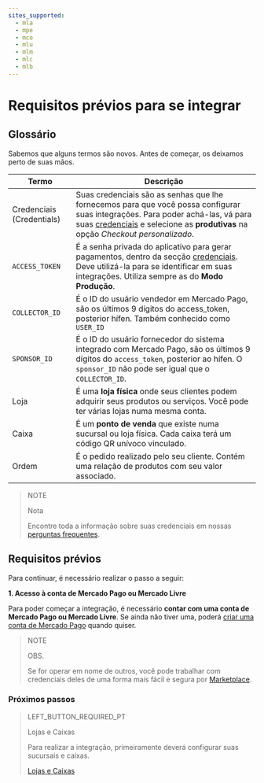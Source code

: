 ```yaml
---
sites_supported:
  - mla
  - mpe
  - mco
  - mlu
  - mlm
  - mlc
  - mlb
---
```


# Requisitos prévios para se integrar

## Glossário

Sabemos que alguns termos são novos. Antes de começar, os deixamos perto de suas mãos. 

| Termo                            | Descrição                                                  |
| -----------------------------------| ------------------------------------------------------------ | 
| Credenciais (Credentials)         | Suas credenciais são as senhas que lhe fornecemos para que você possa configurar suas integrações. Para poder achá-las, vá para suas [credenciais]([FAKER][CREDENTIALS][URL]) e selecione as **produtivas** na opção *Checkout personalizado*. |
| `ACCESS_TOKEN` | É a senha privada do aplicativo para gerar pagamentos, dentro da secção [credenciais]([FAKER][CREDENTIALS][URL]). Deve utilizá-la para se identificar em suas integrações. Utiliza sempre as do **Modo Produção**.  |
| `COLLECTOR_ID` | É o ID do usuário vendedor em Mercado Pago, são os últimos 9 dígitos do access_token, posterior hífen. Também conhecido como `USER_ID` |
| `SPONSOR_ID` | É o ID do usuário fornecedor do sistema integrado com Mercado Pago, são os últimos 9 dígitos do `access_token`, posterior ao hífen. O `sponsor_ID` não pode ser igual que o `COLLECTOR_ID`. |
| Loja | É uma **loja física** onde seus clientes podem adquirir seus produtos ou serviços. Você pode ter várias lojas numa mesma conta.  |
| Caixa | É um **ponto de venda** que existe numa sucursal ou loja física. Cada caixa terá um código QR unívoco vinculado.  |
| Ordem | É o pedido realizado pelo seu cliente. Contém uma relação de produtos com seu valor associado. 

> NOTE
>
> Nota
>
> Encontre toda a informação sobre suas credenciais em nossas [perguntas frequentes](https://www.mercadopago.com.br/developers/pt/guides/faqs/credentials/).

## Requisitos prévios

Para continuar, é necessário realizar o passo a seguir: 

**1. Acesso à conta de Mercado Pago ou Mercado Livre**

Para poder começar a integração, é necessário **contar com uma conta de Mercado Pago ou Mercado Livre**. Se ainda não tiver uma, poderá [criar uma conta de Mercado Pago](https://www.mercadopago.com.br) quando quiser.


> NOTE
> 
> OBS.
> 
> Se for operar em nome de outros, você pode trabalhar com credenciais deles de uma forma mais fácil e segura por [Marketplace](https://www.mercadopago.com.br/developers/pt/guides/marketplace/api/introduction/).


### Próximos passos


> LEFT_BUTTON_REQUIRED_PT
>
> Lojas e Caixas
>
> Para realizar a integração, primeiramente deverá configurar suas sucursais e caixas.
>
> [Lojas e Caixas](https://www.mercadopago.com.br/developers/pt/guides/qr-code/general-considerations/stores-pos/)
